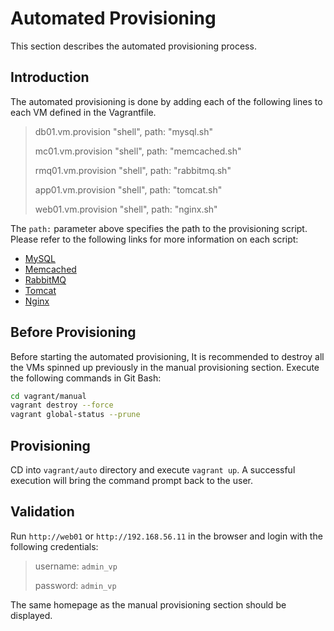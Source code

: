 # Automated Provisioning

This section describes the automated provisioning process.

## Introduction

The automated provisioning is done by adding each of the following lines to each VM defined in the Vagrantfile.


> db01.vm.provision "shell", path: "mysql.sh"
>
> mc01.vm.provision "shell", path: "memcached.sh"
>
> rmq01.vm.provision "shell", path: "rabbitmq.sh"
>
> app01.vm.provision "shell", path: "tomcat.sh"
> 
> web01.vm.provision "shell", path: "nginx.sh"


The `path:` parameter above specifies the path to the provisioning script. Please refer to the following links for more information on each script:

- [MySQL](mysql.sh)
- [Memcached](memcached.sh)
- [RabbitMQ](rabbitmq.sh)
- [Tomcat](tomcat.sh)
- [Nginx](nginx.sh)

## Before Provisioning

Before starting the automated provisioning, It is recommended to destroy all the VMs spinned up previously in the manual provisioning section. Execute the following commands in Git Bash:


```bash
cd vagrant/manual
vagrant destroy --force
vagrant global-status --prune
```

## Provisioning

CD into `vagrant/auto` directory and execute `vagrant up`. A successful execution will bring the command prompt back to the user.


## Validation

Run `http://web01` or `http://192.168.56.11` in the browser and login with the following credentials:

> username: `admin_vp`
>
> password: `admin_vp`


The same homepage as the manual provisioning section should be displayed.
